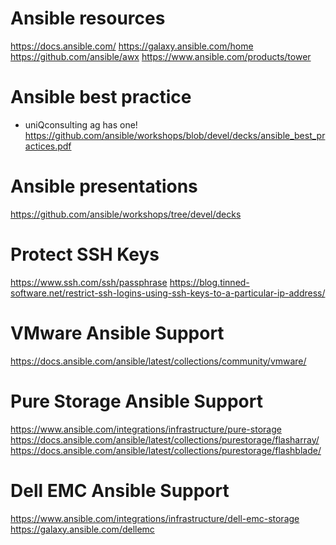 # Ansible resources
https://docs.ansible.com/
https://galaxy.ansible.com/home
https://github.com/ansible/awx
https://www.ansible.com/products/tower

# Ansible best practice
* uniQconsulting ag has one! 
https://github.com/ansible/workshops/blob/devel/decks/ansible_best_practices.pdf


# Ansible presentations
https://github.com/ansible/workshops/tree/devel/decks


# Protect SSH Keys
https://www.ssh.com/ssh/passphrase
https://blog.tinned-software.net/restrict-ssh-logins-using-ssh-keys-to-a-particular-ip-address/

# VMware Ansible Support
https://docs.ansible.com/ansible/latest/collections/community/vmware/

# Pure Storage Ansible Support
https://www.ansible.com/integrations/infrastructure/pure-storage
https://docs.ansible.com/ansible/latest/collections/purestorage/flasharray/
https://docs.ansible.com/ansible/latest/collections/purestorage/flashblade/

# Dell EMC Ansible Support
https://www.ansible.com/integrations/infrastructure/dell-emc-storage
https://galaxy.ansible.com/dellemc

<!--stackedit_data:
eyJoaXN0b3J5IjpbLTE4MDczNTg3NDgsODQ4MTUxNDAwLDkxOD
k5OTc2NiwxNjMxOTU2MTI0LC03NDA3NTAxNjEsLTIwOTY0NDU5
OTcsNzMwOTk4MTE2XX0=
-->